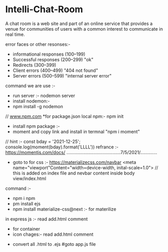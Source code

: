 # Intelli-Chat-Room
 A chat room is a web site and  part of an online service  that provides a venue for communities of users with a common interest to communicate in real time.

error faces or other resonses:-

* informational responses (100–199)
* Successful responses (200–299)  "ok"
* Redirects (300–399)
* Client errors (400–499)   "404 not found"
* Server errors (500–599)  "internal server error"


 command we are use :- 
 * run server :- nodemon server 
 * install nodemon:-
 * npm install -g nodemon

//       www.npm.com
  *for package.json  local npm:- npm init 

  * install npm package :-
  * moment and copy link and install in termnal "npm i moment"

  // hint :- const bday = '2021-12-25';
console.log(moment(bday).format('LLLL'))
 refrance :- https://momentjs.com/docs/
..........................................7/5/2021/.............
* goto to for css :-  https://materializecss.com/navbar
<meta name="viewport"Content="width=device-width,  inital-scale=1.0">
        // this is added on index file <link rel="stylesheet" href="https://cdnjs.cloudflare.com/ajax/libs/materialize/1.0.0/css/materialize.min.css">
         and nevbar content inside body view/index.html

command :-
* npm i npm  
* pm install ejs
* npm install materialize-css@next :- for materilize 

in express js :- read add.html comment 
<!-- const express = require('express');
const app = express();
app.listen(3000);


app.get('/', (req, res) => {
   
    res.sendFile('./view/index.html', {root:__dirname});
})
app.get('/add', (req, res) => {
    res.sendFile('./view/add.html',{root:__dirname});
}) -->

 * for container <div class="container"> </div>
 * icon chages:- read add.html comment
  <!-- <i class="material-icons prefix">account_circle</i> 
         <i class="large material-icons">insert_chart // "icon name" </i>
        "https://materializecss.com/icons.html"
     icon size :-  material-icons prefix  
     * for large :- large material-icons Small , Medium ,Large -->

* convert all .html to .ejs #goto app.js file 


  


